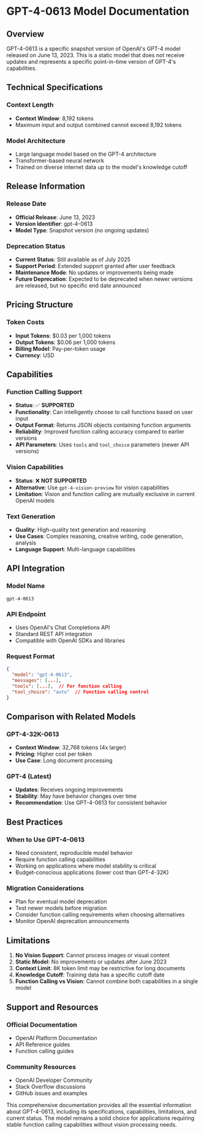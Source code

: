 # GPT-4-0613 Model Documentation

## Overview
GPT-4-0613 is a specific snapshot version of OpenAI's GPT-4 model released on June 13, 2023. This is a static model that does not receive updates and represents a specific point-in-time version of GPT-4's capabilities.

## Technical Specifications

### Context Length
- **Context Window**: 8,192 tokens
- Maximum input and output combined cannot exceed 8,192 tokens

### Model Architecture
- Large language model based on the GPT-4 architecture
- Transformer-based neural network
- Trained on diverse internet data up to the model's knowledge cutoff

## Release Information

### Release Date
- **Official Release**: June 13, 2023
- **Version Identifier**: gpt-4-0613
- **Model Type**: Snapshot version (no ongoing updates)

### Deprecation Status
- **Current Status**: Still available as of July 2025
- **Support Period**: Extended support granted after user feedback
- **Maintenance Mode**: No updates or improvements being made
- **Future Deprecation**: Expected to be deprecated when newer versions are released, but no specific end date announced

## Pricing Structure

### Token Costs
- **Input Tokens**: $0.03 per 1,000 tokens
- **Output Tokens**: $0.06 per 1,000 tokens
- **Billing Model**: Pay-per-token usage
- **Currency**: USD

## Capabilities

### Function Calling Support
- **Status**: ✅ **SUPPORTED**
- **Functionality**: Can intelligently choose to call functions based on user input
- **Output Format**: Returns JSON objects containing function arguments
- **Reliability**: Improved function calling accuracy compared to earlier versions
- **API Parameters**: Uses `tools` and `tool_choice` parameters (newer API versions)

### Vision Capabilities
- **Status**: ❌ **NOT SUPPORTED**
- **Alternative**: Use `gpt-4-vision-preview` for vision capabilities
- **Limitation**: Vision and function calling are mutually exclusive in current OpenAI models

### Text Generation
- **Quality**: High-quality text generation and reasoning
- **Use Cases**: Complex reasoning, creative writing, code generation, analysis
- **Language Support**: Multi-language capabilities

## API Integration

### Model Name
```
gpt-4-0613
```

### API Endpoint
- Uses OpenAI's Chat Completions API
- Standard REST API integration
- Compatible with OpenAI SDKs and libraries

### Request Format
```json
{
  "model": "gpt-4-0613",
  "messages": [...],
  "tools": [...],  // For function calling
  "tool_choice": "auto"  // Function calling control
}
```

## Comparison with Related Models

### GPT-4-32K-0613
- **Context Window**: 32,768 tokens (4x larger)
- **Pricing**: Higher cost per token
- **Use Case**: Long document processing

### GPT-4 (Latest)
- **Updates**: Receives ongoing improvements
- **Stability**: May have behavior changes over time
- **Recommendation**: Use GPT-4-0613 for consistent behavior

## Best Practices

### When to Use GPT-4-0613
- Need consistent, reproducible model behavior
- Require function calling capabilities
- Working on applications where model stability is critical
- Budget-conscious applications (lower cost than GPT-4-32K)

### Migration Considerations
- Plan for eventual model deprecation
- Test newer models before migration
- Consider function calling requirements when choosing alternatives
- Monitor OpenAI deprecation announcements

## Limitations

1. **No Vision Support**: Cannot process images or visual content
2. **Static Model**: No improvements or updates after June 2023
3. **Context Limit**: 8K token limit may be restrictive for long documents
4. **Knowledge Cutoff**: Training data has a specific cutoff date
5. **Function Calling vs Vision**: Cannot combine both capabilities in a single model

## Support and Resources

### Official Documentation
- OpenAI Platform Documentation
- API Reference guides
- Function calling guides

### Community Resources
- OpenAI Developer Community
- Stack Overflow discussions
- GitHub issues and examples

This comprehensive documentation provides all the essential information about GPT-4-0613, including its specifications, capabilities, limitations, and current status. The model remains a solid choice for applications requiring stable function calling capabilities without vision processing needs.